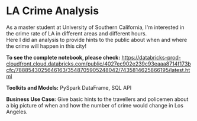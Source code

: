 # LA Crime Analysis

As a master student at University of Southern California, I'm interested in the crime rate of LA in different areas and different hours. <br>
Here I did an analysis to provide hints to the public about when and where the crime will happen in this city!


**To see the complete notebook, please check:**
https://databricks-prod-cloudfront.cloud.databricks.com/public/4027ec902e239c93eaaa8714f173bcfc/7888543025646163/3548705905248042/7435814625866195/latest.html

**Toolkits and Models:** PySpark DataFrame, SQL API

**Business Use Case:** Give basic hints to the travellers and policemen about a big picture of when and how the number of crime would change in Los Angeles. 

